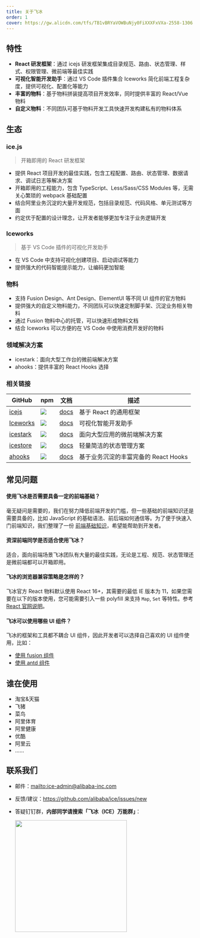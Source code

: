 ```yaml
---
title: 关于飞冰
order: 1
cover: https://gw.alicdn.com/tfs/TB1vBRYaVOWBuNjy0FiXXXFxVXa-2558-1306.jpg
---
```


## 特性

- **React 研发框架**：通过 icejs 研发框架集成目录规范、路由、状态管理、样式、权限管理、微前端等最佳实践
- **可视化智能开发助手**：通过 VS Code 插件集合 Iceworks 简化前端工程复杂度，提供可视化、配置化等能力
- **丰富的物料**：基于物料拼装提高项目开发效率，同时提供丰富的 React/Vue 物料
- **自定义物料**：不同团队可基于物料开发工具快速开发构建私有的物料体系

## 生态

### ice.js

> 开箱即用的 React 研发框架

- 提供 React 项目开发的最佳实践，包含工程配置、路由、状态管理、数据请求、调试日志等解决方案
- 开箱即用的工程能力，包含 TypeScript、Less/Sass/CSS Modules 等，无需关心繁琐的 webpack 基础配置
- 结合阿里业务沉淀的大量开发规范，包括目录规范、代码风格、单元测试等方面
- 约定优于配置的设计理念，让开发者能够更加专注于业务逻辑开发

### Iceworks

> 基于 VS Code 插件的可视化开发助手

- 在 VS Code 中支持可视化创建项目、启动调试等能力
- 提供强大的代码智能提示能力，让编码更加智能

### 物料

- 支持 Fusion Design、Ant Design、ElementUI 等不同 UI 组件的官方物料
- 提供强大的自定义物料能力，不同团队可以快速定制脚手架、沉淀业务相关物料
- 通过 Fusion 物料中心的托管，可以快速形成物料文档
- 结合 Iceworks 可以方便的在 VS Code 中使用消费开发好的物料

### 领域解决方案

- icestark：面向大型工作台的微前端解决方案
- ahooks：提供丰富的 React Hooks 选择

### 相关链接

|    GitHub         |    npm                                 |     文档    |   描述       |
|----------------|-----------------------------------------|--------------|-----------|
| [icejs](https://github.com/alibaba/ice) | ![](https://img.shields.io/npm/v/ice.js.svg) | [docs](/docs/guide/intro) |基于 React 的通用框架|
| [Iceworks](https://github.com/ice-lab/iceworks) | ![](https://vsmarketplacebadge.apphb.com/version-short/iceworks-team.iceworks.svg?logo=visual-studio-code) | [docs](/docs/iceworks/about) |可视化智能开发助手|
| [icestark](https://github.com/ice-lab/icestark) | ![](https://img.shields.io/npm/v/@ice/stark.svg) | [docs](/docs/icestark/guide/about) |面向大型应用的微前端解决方案|
| [icestore](https://github.com/ice-lab/icestore) | ![](https://img.shields.io/npm/v/@ice/store.svg) | [docs](https://github.com/ice-lab/icestore#icestore) |轻量简洁的状态管理方案|
| [ahooks](https://github.com/alibaba/hooks) | ![](https://img.shields.io/npm/v/ahooks.svg) | [docs](https://ahooks.js.org/zh-CN) |基于业务沉淀的丰富完备的 React Hooks|

## 常见问题

#### 使用飞冰是否需要具备一定的前端基础？

毫无疑问是需要的，我们在努力降低前端开发的门槛，但一些基础的前端知识还是需要具备的，比如 JavaScript 的基础语法、前后端如何通信等。为了便于快速入门前端知识，我们整理了一份 [前端基础知识](/docs/guide/resource/front-basic)，希望能帮助到开发者。

#### 资深前端同学是否适合使用飞冰？

适合，面向前端场景飞冰团队有大量的最佳实践，无论是工程、规范、状态管理还是微前端都可以开箱即用。

#### 飞冰的浏览器兼容策略是怎样的？

飞冰官方 React 物料默认使用 React 16+，其需要的最低 IE 版本为 11，如果您需要在以下的版本使用，您可能需要引入一些 polyfill 来支持 `Map`, `Set` 等特性。参考[React 官网说明](https://reactjs.org/blog/2017/09/26/react-v16.0.html#javascript-environment-requirements)。

#### 飞冰可以使用哪些 UI 组件？

飞冰的框架和工具都不耦合 UI 组件，因此开发者可以选择自己喜欢的 UI 组件使用，比如：

- [使用 fusion 组件](/docs/guide/advance/fusion)
- [使用 antd 组件](/docs/guide/advance/antd)

## 谁在使用

- 淘宝&天猫
- 飞猪
- 菜鸟
- 阿里体育
- 阿里健康
- 优酷
- 阿里云
- ……

## 联系我们

* 邮件：<mailto:ice-admin@alibaba-inc.com>
* 反馈/建议：<https://github.com/alibaba/ice/issues/new>
* 答疑钉钉群，**内部同学请搜索「飞冰（ICE）万能群」**：

  <img src="http://ice.alicdn.com/assets/images/qrcode.png" width="300" />
